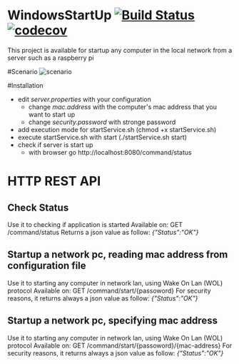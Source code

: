 # WindowsStartUp [![Build Status](https://travis-ci.org/mauro-midolo/WakeOnLanHTTPRest.svg?branch=master)](https://travis-ci.org/mauro-midolo/WakeOnLanHTTPRest) [![codecov](https://codecov.io/gh/mauro-midolo/WakeOnLanHTTPRest/branch/master/graph/badge.svg)](https://codecov.io/gh/mauro-midolo/WakeOnLanHTTPRest)

This project is available for startup any computer in the local network from a server such as a raspberry pi

#Scenario
![scenario](https://cloud.githubusercontent.com/assets/10880247/19399841/bdd538ca-9253-11e6-8fc0-9f51d5abdb18.PNG)

#Installation
* edit _server.properties_ with your configuration 
    * change _mac.address_ with the computer's mac address that you want to start up
    * change _security.password_ with stronge password
* add execution mode for startService.sh (chmod +x startService.sh)
* execute startService.sh with start (./startService.sh start)
* check if server is start up
    * with browser go http://localhost:8080/command/status

# HTTP REST API
## Check Status
Use it to checking if application is started
Available on: GET /command/status
Returns a json value as follow:
_{"Status":"OK"}_

## Startup a network pc, reading mac address from configuration file
Use it to starting any computer in network lan, using Wake On Lan (WOL) protocol
Available on: GET /command/start/{passoword}
For security reasons, it returns always a json value as follow:
_{"Status":"OK"}_

## Startup a network pc, specifying mac address 
Use it to starting any computer in network lan, using Wake On Lan (WOL) protocol
Available on: GET /command/start/{passoword}/{mac-address}
For security reasons, it returns always a json value as follow:
_{"Status":"OK"}_